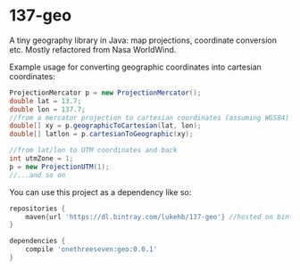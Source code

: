 # 137-geo
A tiny geography library in Java: map projections, coordinate conversion etc. Mostly refactored from Nasa WorldWind.

Example usage for converting geographic coordinates into cartesian coordinates:

```java
ProjectionMercator p = new ProjectionMercator();
double lat = 13.7;
double lon = 137.7;
//from a mercator projection to cartesian coordinates (assuming WGS84)
double[] xy = p.geographicToCartesian(lat, lon);
double[] latlon = p.cartesianToGeographic(xy);

//from lat/lon to UTM coordinates and back
int utmZone = 1;
p = new ProjectionUTM(1);
//...and so on
```


You can use this project as a dependency like so:

```groovy
repositories {
    maven{url 'https://dl.bintray.com/lukehb/137-geo'} //hosted on bintray
}

dependencies {
    compile 'onethreeseven:geo:0.0.1'
}
```
